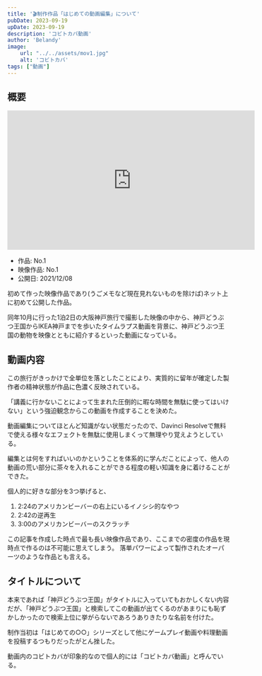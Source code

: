 ```yaml
---
title: '🎬制作作品「はじめての動画編集」について'
pubDate: 2023-09-19
upDate: 2023-09-19
description: 'コビトカバ動画'
author: 'Belandy'
image:
    url: "../../assets/mov1.jpg"
    alt: 'コビトカバ'
tags: ["動画"]
---
```




## 概要

<iframe width="560" height="315" src="https://www.youtube.com/embed/tVPAqDZ8miU?si=VxzwkeKQiZzHrCFZ" title="YouTube video player" frameborder="0" allow="accelerometer; autoplay; clipboard-write; encrypted-media; gyroscope; picture-in-picture; web-share" allowfullscreen></iframe>

- 作品: No.1
- 映像作品: No.1
- 公開日: 2021/12/08


初めて作った映像作品であり(うごメモなど現在見れないものを除けば)ネット上に初めて公開した作品。

同年10月に行った1泊2日の大阪神戸旅行で撮影した映像の中から、神戸どうぶつ王国からIKEA神戸までを歩いたタイムラプス動画を背景に、神戸どうぶつ王国の動物を映像とともに紹介するといった動画になっている。

## 動画内容
この旅行がきっかけで全単位を落としたことにより、実質的に留年が確定した製作者の精神状態が作品に色濃く反映されている。

「講義に行かないことによって生まれた圧倒的に暇な時間を無駄に使ってはいけない」という強迫観念からこの動画を作成することを決めた。

動画編集についてほとんど知識がない状態だったので、Davinci Resolveで無料で使える様々なエフェクトを無駄に使用しまくって無理やり覚えようとしている。

編集とは何をすればいいのかということを体系的に学んだことによって、他人の動画の荒い部分に茶々を入れることができる程度の軽い知識を身に着けることができた。

個人的に好きな部分を3つ挙げると、

1. 2:24のアメリカンビーバーの右上にいるイノシシ的なやつ
2. 2:42の逆再生
3. 3:00のアメリカンビーバーのスクラッチ

この記事を作成した時点で最も長い映像作品であり、ここまでの密度の作品を現時点で作るのは不可能に思えてしまう。
落単パワーによって製作されたオーパーツのような作品とも言える。


## タイトルについて
本来であれば「神戸どうぶつ王国」がタイトルに入っていてもおかしくない内容だが、「神戸どうぶつ王国」と検索してこの動画が出てくるのがあまりにも恥ずかしかったので検索上位に挙がらないであろうありきたりな名前を付けた。

制作当初は「はじめての○○」シリーズとして他にゲームプレイ動画や料理動画を投稿するつもりだったがとん挫した。

動画内のコビトカバが印象的なので個人的には「コビトカバ動画」と呼んでいる。
